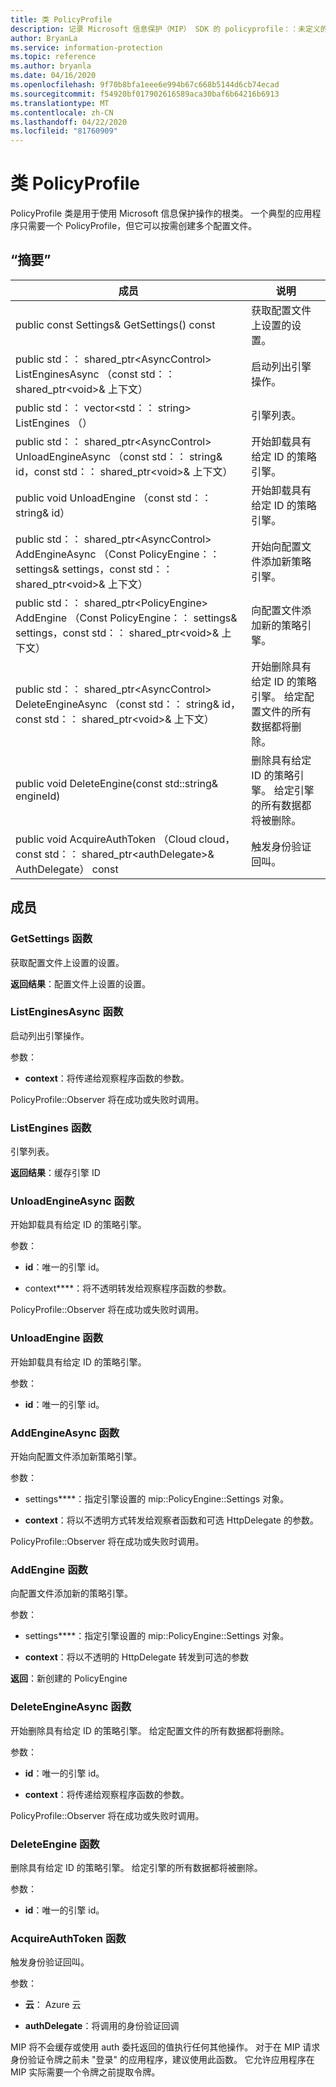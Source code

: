 ```yaml
---
title: 类 PolicyProfile
description: 记录 Microsoft 信息保护（MIP） SDK 的 policyprofile：：未定义的类。
author: BryanLa
ms.service: information-protection
ms.topic: reference
ms.author: bryanla
ms.date: 04/16/2020
ms.openlocfilehash: 9f70b8bfa1eee6e994b67c668b5144d6cb74ecad
ms.sourcegitcommit: f54920bf017902616589aca30baf6b64216b6913
ms.translationtype: MT
ms.contentlocale: zh-CN
ms.lasthandoff: 04/22/2020
ms.locfileid: "81760909"
---
```

# <a name="class-policyprofile"></a>类 PolicyProfile 
PolicyProfile 类是用于使用 Microsoft 信息保护操作的根类。 一个典型的应用程序只需要一个 PolicyProfile，但它可以按需创建多个配置文件。
  
## <a name="summary"></a>“摘要”
 成员                        | 说明                                
--------------------------------|---------------------------------------------
public const Settings& GetSettings() const  |  获取配置文件上设置的设置。
public std：： shared_ptr\<AsyncControl\> ListEnginesAsync （const std：： shared_ptr\<void\>& 上下文）  |  启动列出引擎操作。
public std：： vector\<std：： string\> ListEngines （）  |  引擎列表。
public std：： shared_ptr\<AsyncControl\> UnloadEngineAsync （const std：： string& id，const std：： shared_ptr\<void\>& 上下文）  |  开始卸载具有给定 ID 的策略引擎。
public void UnloadEngine （const std：： string& id）  |  开始卸载具有给定 ID 的策略引擎。
public std：： shared_ptr\<AsyncControl\> AddEngineAsync （Const PolicyEngine：： settings& settings，const std：： shared_ptr\<void\>& 上下文）  |  开始向配置文件添加新策略引擎。
public std：： shared_ptr\<PolicyEngine\> AddEngine （Const PolicyEngine：： settings& settings，const std：： shared_ptr\<void\>& 上下文）  |  向配置文件添加新的策略引擎。
public std：： shared_ptr\<AsyncControl\> DeleteEngineAsync （const std：： string& id，const std：： shared_ptr\<void\>& 上下文）  |  开始删除具有给定 ID 的策略引擎。 给定配置文件的所有数据都将删除。
public void DeleteEngine(const std::string& engineId)  |  删除具有给定 ID 的策略引擎。 给定引擎的所有数据都将被删除。
public void AcquireAuthToken （Cloud cloud，const std：： shared_ptr\<authDelegate\>& AuthDelegate） const  |  触发身份验证回叫。
  
## <a name="members"></a>成员
  
### <a name="getsettings-function"></a>GetSettings 函数
获取配置文件上设置的设置。

  
**返回结果**：配置文件上设置的设置。
  
### <a name="listenginesasync-function"></a>ListEnginesAsync 函数
启动列出引擎操作。

参数：  
* **context**：将传递给观察程序函数的参数。 


PolicyProfile::Observer 将在成功或失败时调用。
  
### <a name="listengines-function"></a>ListEngines 函数
引擎列表。

  
**返回结果**：缓存引擎 ID
  
### <a name="unloadengineasync-function"></a>UnloadEngineAsync 函数
开始卸载具有给定 ID 的策略引擎。

参数：  
* **id**：唯一的引擎 id。 


* context****：将不透明转发给观察程序函数的参数。 


PolicyProfile::Observer 将在成功或失败时调用。
  
### <a name="unloadengine-function"></a>UnloadEngine 函数
开始卸载具有给定 ID 的策略引擎。

参数：  
* **id**：唯一的引擎 id。


  
### <a name="addengineasync-function"></a>AddEngineAsync 函数
开始向配置文件添加新策略引擎。

参数：  
* settings****：指定引擎设置的 mip::PolicyEngine::Settings 对象。 


* **context**：将以不透明方式转发给观察者函数和可选 HttpDelegate 的参数。 


PolicyProfile::Observer 将在成功或失败时调用。
  
### <a name="addengine-function"></a>AddEngine 函数
向配置文件添加新的策略引擎。

参数：  
* settings****：指定引擎设置的 mip::PolicyEngine::Settings 对象。 


* **context**：将以不透明的 HttpDelegate 转发到可选的参数



  
**返回**：新创建的 PolicyEngine
  
### <a name="deleteengineasync-function"></a>DeleteEngineAsync 函数
开始删除具有给定 ID 的策略引擎。 给定配置文件的所有数据都将删除。

参数：  
* **id**：唯一的引擎 id。 


* **context**：将传递给观察程序函数的参数。 


PolicyProfile::Observer 将在成功或失败时调用。
  
### <a name="deleteengine-function"></a>DeleteEngine 函数
删除具有给定 ID 的策略引擎。 给定引擎的所有数据都将被删除。

参数：  
* **id**：唯一的引擎 id。


  
### <a name="acquireauthtoken-function"></a>AcquireAuthToken 函数
触发身份验证回叫。

参数：  
* **云**： Azure 云 


* **authDelegate**：将调用的身份验证回调


MIP 将不会缓存或使用 auth 委托返回的值执行任何其他操作。 对于在 MIP 请求身份验证令牌之前未 "登录" 的应用程序，建议使用此函数。 它允许应用程序在 MIP 实际需要一个令牌之前提取令牌。